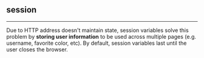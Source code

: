 ## session
---

Due to HTTP address doesn't maintain state, session variables solve this problem by **storing user information** to be used across multiple pages (e.g. username, favorite color, etc). By default, session variables last until the user closes the browser.


